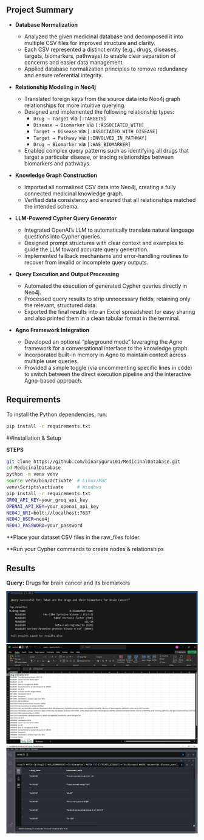## Project Summary

- **Database Normalization**  
  - Analyzed the given medicinal database and decomposed it into multiple CSV files for improved structure and clarity.  
  - Each CSV represented a distinct entity (e.g., drugs, diseases, targets, biomarkers, pathways) to enable clear separation of concerns and easier data management.  
  - Applied database normalization principles to remove redundancy and ensure referential integrity.  

- **Relationship Modeling in Neo4j**  
  - Translated foreign keys from the source data into Neo4j graph relationships for more intuitive querying.  
  - Designed and implemented the following relationship types:  
    - `Drug → Target` via `[:TARGETS]`  
    - `Disease → Biomarker` via `[:ASSOCIATED_WITH]`  
    - `Target → Disease` via `[:ASSOCIATED_WITH_DISEASE]`  
    - `Target → Pathway` via `[:INVOLVED_IN_PATHWAY]`  
    - `Drug → Biomarker` via `[:HAS_BIOMARKER]`  
  - Enabled complex query patterns such as identifying all drugs that target a particular disease, or tracing relationships between biomarkers and pathways.  

- **Knowledge Graph Construction**  
  - Imported all normalized CSV data into Neo4j, creating a fully connected medicinal knowledge graph.  
  - Verified data consistency and ensured that all relationships matched the intended schema.  

- **LLM-Powered Cypher Query Generator**  
  - Integrated OpenAI’s LLM to automatically translate natural language questions into Cypher queries.  
  - Designed prompt structures with clear context and examples to guide the LLM toward accurate query generation.  
  - Implemented fallback mechanisms and error-handling routines to recover from invalid or incomplete query outputs.  

- **Query Execution and Output Processing**  
  - Automated the execution of generated Cypher queries directly in Neo4j.  
  - Processed query results to strip unnecessary fields, retaining only the relevant, structured data.  
  - Exported the final results into an Excel spreadsheet for easy sharing and also printed them in a clean tabular format in the terminal.  

- **Agno Framework Integration**  
  - Developed an optional “playground mode” leveraging the Agno framework for a conversational interface to the knowledge graph.  
  - Incorporated built-in memory in Agno to maintain context across multiple user queries.  
  - Provided a simple toggle (via uncommenting specific lines in code) to switch between the direct execution pipeline and the interactive Agno-based approach.  




## Requirements

To install the Python dependencies, run:

```bash
pip install -r requirements.txt
```

##Installation & Setup

 **STEPS**
   ```bash
   git clone https://github.com/binaryguru101/MedicinalDatabase.git
   cd MedicinalDatabase
   python -m venv venv
   source venv/bin/activate  # Linux/Mac
   venv\Scripts\activate     # Windows
   pip install -r requirements.txt
   GROQ_API_KEY=your_groq_api_key
   OPENAI_API_KEY=your_openai_api_key
   NEO4J_URI=bolt://localhost:7687
   NEO4J_USER=neo4j
   NEO4J_PASSWORD=your_password

  ```
  **Place your dataset CSV files in the raw_files folder.

  **Run your Cypher commands to create nodes & relationships
## Results

**Query:** Drugs for brain cancer and its biomarkers  

![Query Output](results/Drugs%20for%20brain%20cancer%20and%20it's%20biomarkers/Screenshot%202025-08-13%20213222.png)  
![Results Output](results/Drugs%20for%20brain%20cancer%20and%20it's%20biomarkers/Screenshot%202025-08-13%20213242.png)  
![Neo4J Visualization](results/Drugs%20for%20brain%20cancer%20and%20it's%20biomarkers/Screenshot%202025-08-13%20213307.png)


  


